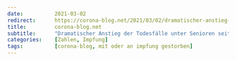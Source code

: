 ```yaml
---
date:          2021-03-02
redirect:      https://corona-blog.net/2021/03/02/dramatischer-anstieg-der-todesfaelle-unter-senioren-seit-beginn-der-corona-schutzimpfungen/
title:         corona-blog.net
subtitle:      "Dramatischer Anstieg der Todesfälle unter Senioren seit Beginn der „Corona-Schutzimpfungen“"
categories:    [Zahlen, Impfung]
tags:          [corona-blog, mit oder an impfung gestorben]
---
```


